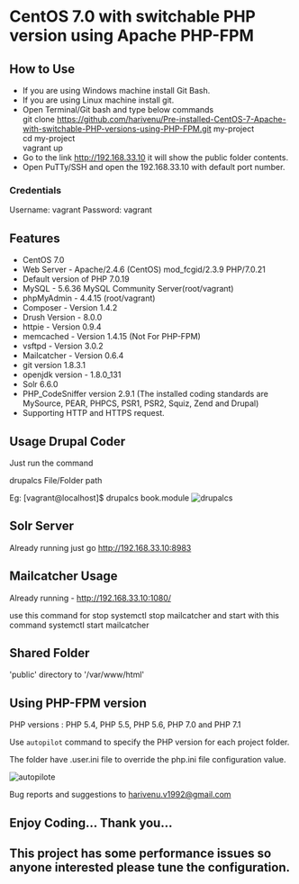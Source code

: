 # CentOS 7.0 with switchable PHP version using Apache PHP-FPM 

## How to Use

* If you are using Windows machine install Git Bash.
* If you are using Linux machine install git.
* Open Terminal/Git bash and type below commands<br>
git clone https://github.com/harivenu/Pre-installed-CentOS-7-Apache-with-switchable-PHP-versions-using-PHP-FPM.git my-project<br>
cd my-project<br>
vagrant up</br>
* Go to the link http://192.168.33.10 it will show the public folder contents.
* Open PuTTy/SSH and open the 192.168.33.10 with default port number.

### Credentials
Username: vagrant
Password: vagrant

## Features

* CentOS 7.0
* Web Server - Apache/2.4.6 (CentOS) mod_fcgid/2.3.9 PHP/7.0.21
* Default version of PHP 7.0.19
* MySQL - 5.6.36 MySQL Community Server(root/vagrant)
* phpMyAdmin - 4.4.15 (root/vagrant)
* Composer - Version 1.4.2
* Drush Version - 8.0.0
* httpie - Version 0.9.4
* memcached - Version 1.4.15 (Not For PHP-FPM)
* vsftpd - Version 3.0.2
* Mailcatcher - Version 0.6.4
* git version 1.8.3.1
* openjdk version - 1.8.0_131
* Solr 6.6.0
* PHP_CodeSniffer version 2.9.1 (The installed coding standards are MySource, PEAR, PHPCS, PSR1, PSR2, Squiz, Zend and Drupal)
* Supporting HTTP and HTTPS request.
## Usage Drupal Coder

Just run the command

drupalcs File/Folder path

Eg:
[vagrant@localhost]$ drupalcs book.module
![drupalcs](http://www.ferbine.com/images/drupalcs.png)

## Solr Server

Already running just go http://192.168.33.10:8983

## Mailcatcher Usage

Already running - http://192.168.33.10:1080/

use this command for stop systemctl stop mailcatcher and start with this command systemctl start mailcatcher

## Shared Folder

'public' directory to '/var/www/html'

## Using PHP-FPM version

PHP versions : PHP 5.4, PHP 5.5, PHP 5.6, PHP 7.0 and PHP 7.1

Use `autopilot` command to specify the PHP version for each project folder.

The folder have .user.ini file to override the php.ini file configuration value.

![autopilote](http://www.ferbine.com/images/autopilote.png)
 
Bug reports and suggestions to <harivenu.v1992@gmail.com>
  
## Enjoy Coding... Thank you...

## This project has some performance issues so anyone interested please tune the configuration.
